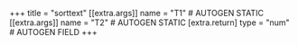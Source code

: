 +++
title = "sorttext"
[[extra.args]]
name = "T1" # AUTOGEN STATIC
[[extra.args]]
name = "T2" # AUTOGEN STATIC
[extra.return]
type = "num" # AUTOGEN FIELD
+++